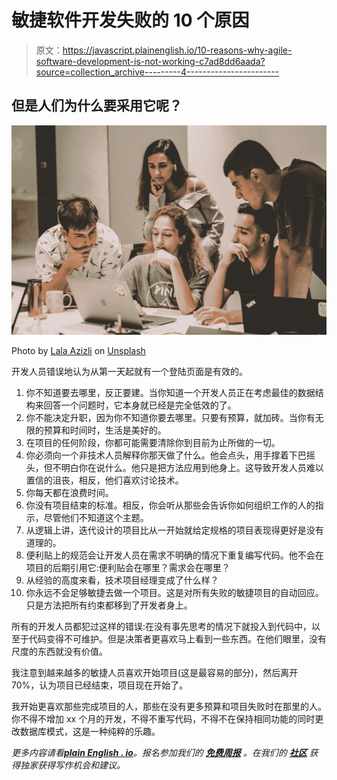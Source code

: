 # 敏捷软件开发失败的 10 个原因

> 原文：<https://javascript.plainenglish.io/10-reasons-why-agile-software-development-is-not-working-c7ad8dd6aada?source=collection_archive---------4----------------------->

## 但是人们为什么要采用它呢？

![](img/b8f6d4d38298a882e4076b7fe93acf01.png)

Photo by [Lala Azizli](https://unsplash.com/@lazizli?utm_source=medium&utm_medium=referral) on [Unsplash](https://unsplash.com?utm_source=medium&utm_medium=referral)

开发人员错误地认为从第一天起就有一个登陆页面是有效的。

1.  你不知道要去哪里，反正要建。当你知道一个开发人员正在考虑最佳的数据结构来回答一个问题时，它本身就已经是完全低效的了。
2.  你不能决定升职，因为你不知道你要去哪里。只要有预算，就加砖。当你有无限的预算和时间时，生活是美好的。
3.  在项目的任何阶段，你都可能需要清除你到目前为止所做的一切。
4.  你必须向一个非技术人员解释你那天做了什么。他会点头，用手撑着下巴摇头，但不明白你在说什么。他只是把方法应用到他身上。这导致开发人员难以置信的沮丧，相反，他们喜欢讨论技术。
5.  你每天都在浪费时间。
6.  你没有项目结束的标准。相反，你会听从那些会告诉你如何组织工作的人的指示，尽管他们不知道这个主题。
7.  从逻辑上讲，迭代设计的项目比从一开始就给定规格的项目表现得更好是没有道理的。
8.  便利贴上的规范会让开发人员在需求不明确的情况下重复编写代码。他不会在项目的后期引用它:便利贴会在哪里？需求会在哪里？
9.  从经验的高度来看，技术项目经理变成了什么样？
10.  你永远不会足够敏捷去做一个项目。这是对所有失败的敏捷项目的自动回应。只是方法把所有约束都移到了开发者身上。

所有的开发人员都犯过这样的错误:在没有事先思考的情况下就投入到代码中，以至于代码变得不可维护。但是决策者更喜欢马上看到一些东西。在他们眼里，没有尺度的东西就没有价值。

我注意到越来越多的敏捷人员喜欢开始项目(这是最容易的部分)，然后离开 70%，认为项目已经结束，项目现在开始了。

我开始更喜欢那些完成项目的人，那些在没有更多预算和项目失败时在那里的人。你不得不增加 xx 个月的开发，不得不重写代码，不得不在保持相同功能的同时更改数据库模式，这是一种纯粹的乐趣。

*更多内容请看*[***plain English . io***](http://plainenglish.io/)*。报名参加我们的* [***免费周报***](http://newsletter.plainenglish.io/) *。在我们的* [***社区***](https://discord.gg/GtDtUAvyhW) *获得独家获得写作机会和建议。*